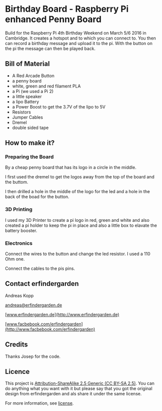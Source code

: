 # Birthday Board - Raspberry Pi enhanced Penny Board

Build for the Raspberry Pi 4th Birthday Weekend on March 5/6 2016 in Cambridge. It creates a hotspot and to which you can connect to. You then can record a birthday message and upload it to the pi. With the button on the pi the message can then be played back. 


## Bill of Material

* A Red Arcade Button
* a penny board
* white, green and red filament PLA
* a Pi (we used a Pi 2)
* a little speaker
* a lipo Battery
* a Power Boost to get the 3.7V of the lipo to 5V
* Resistors
* Jumper Cables
* Dremel
* double sided tape



## How to make it?

### Preparing the Board

By a cheap penny board that has its logo in a circle in the middle.

I first used the dremel to get the logos away from the top of the board and the buttom. 

I then drilled a hole in the middle of the logo for the led and a hole in the back of the boad for the button.


### 3D Printing

I used my 3D Printer to create a pi logo in red, green and white and also created a pi holder to keep the pi in place and also a little box to elavate the battery booster.  


### Electronics

Connect the wires to the button and change the led resistor. I used a 110 Ohm one. 

Connect the cables to the pis pins.

## Contact erfindergarden

Andreas Kopp

[andreas@erfindergarden.de](mailto:andreas@erfindergarden.de)

[www.erfindergarden.de](http://www.erfindergarden.de)

[www.facbebook.com/erfindergarden](http://www.facbebook.com/erfindergarden)


## Credits
 
Thanks Josep for the code.

## Licence

This project is [Attribution-ShareAlike 2.5 Generic (CC BY-SA 2.5)](https://creativecommons.org/licenses/by-sa/2.5/). You can do anything what you want with it but please say that you got the original design from erfindergarden and als share it under the same license. 

For more information, see [license](license.md). 

